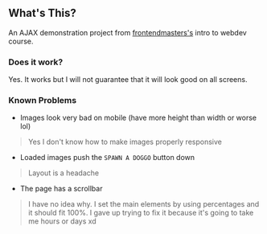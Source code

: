 ## What's This?

An AJAX demonstration project from [frontendmasters's](https://www.frontendmasters.com)
intro to webdev course.

### Does it work?

Yes. It works but I will not guarantee that it will look good on all screens.

### Known Problems

- Images look very bad on mobile (have more height than width or worse lol)
> Yes I don't know how to make images properly responsive
- Loaded images push the `SPAWN A DOGGO` button down
> Layout is a headache
- The page has a scrollbar
> I have no idea why. I set the main elements by using percentages and it should
fit 100%. I gave up trying to fix it because it's going to take me hours or days xd
